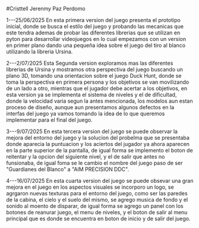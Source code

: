 #Cristtell Jerenmy Paz Perdomo

1---25/06/2025
    En esta primera version del juego presenta el prototipo inicial, donde se busca el estilo del juego y probando las mecanicas que este tendra ademas de probar las diferentes librerias que se utilizan en pyton para desarrollar videojuegos 
    en lo cual empezamos con un version en primer plano dando una pequeña idea sobre el juego del tiro al blanco utilizando la libreria Ursina.

2---2/07/2025
    Esta Segunda version exploramos mas las diferentes librerias de Ursina y mostramos otra perspectiva del juego 
    buscando un plano 3D, tomando una orientacion sobre el juego Duck Hunt, donde se toma la perspectiva en primera persona y los objetivos se van movilizando de un lado a otro, mientras que el jugador debe acertar a los objetivos, en esta version ya se implementa el sistema de niveles y el de dificultad, donde la velocidad varia segun la antes mencionada, los modelos aun estan proceso de diseño, aunque aun presentamos algunos defectos en la interfas del juego ya vamos tomando la idea de lo que queremos implementar para el final del juego.

3---9/07/2025
    En esta tercera version del juego se puede observar la mejora del entorno del juego y la solucion del probelma que se presentaba donde aparecia la puntuacion y los aciertos del jugador ya ahora aparecen en la parte superior de la pantalla, de igual forma se implemento el boton de reitentar y la opcion del siguiente nivel, y el de salir que antes no funsionaba, de igual foma se le cambio el nombre del juego paso de ser "Guardianes del Blanco" a "AIM PRECISION DDC".

4---16/07/2025
    En esta cuarta version del juego se puede obsevar una gran mejora en el juego en los aspectos visuales se incorporo un logo, se agrgaron nuevas texturas para el entorno del juego, como ser las paredes de la cabina, el cielo y el suelo del mismo, se agrego musica de fondo y el sonido al moento de disparar, de igual forma se agrego un panel con los botones de reanurar juego, el menu de niveles, y el boton de salir al menu principal que es donde se encuentra en boton de inicio y de salir del juego.
